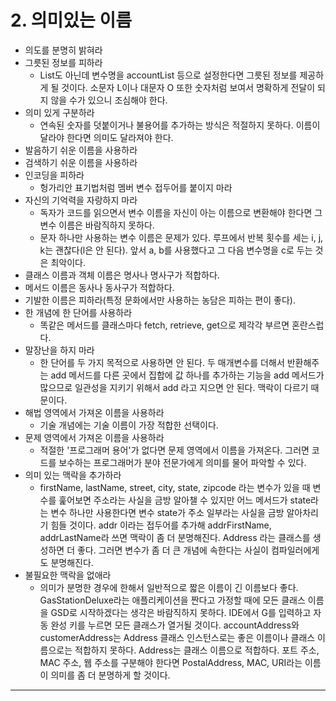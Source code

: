 # 2. 의미있는 이름

* 의도를 분명히 밝혀라
* 그릇된 정보를 피하라
  * List도 아닌데 변수명을 accountList 등으로 설정한다면 그릇된 정보를 제공하게 될 것이다. 소문자 L이나 대문자 O 또한 숫자처럼 보여서 명확하게 전달이 되지 않을 수가 있으니 조심해야 한다.
* 의미 있게 구분하라
  * 연속된 숫자를 덧붙이거나 불용어를 추가하는 방식은 적절하지 못하다. 이름이 달라야 한다면 의미도 달라져야 한다.
* 발음하기 쉬운 이름을 사용하라
* 검색하기 쉬운 이름을 사용하라
* 인코딩을 피하라
  * 헝가리안 표기법처럼 멤버 변수 접두어를 붙이지 마라
* 자신의 기억력을 자랑하지 마라
  * 독자가 코드를 읽으면서 변수 이름을 자신이 아는 이름으로 변환해야 한다면 그 변수 이름은 바람직하지 못하다.
  * 문자 하나만 사용하는 변수 이름은 문제가 있다. 루프에서 반복 횟수를 세는 i, j, k는 괜찮다(l은 안 된다). 앞서 a, b를 사용했다고 그 다음 변수명을 c로 두는 것은 최악이다.
* 클래스 이름과 객체 이름은 명사나 명사구가 적합하다.
* 메서드 이름은 동사나 동사구가 적합하다.
* 기발한 이름은 피하라(특정 문화에서만 사용하는 농담은 피하는 편이 좋다).
* 한 개념에 한 단어를 사용하라
  * 똑같은 메서드를 클래스마다 fetch, retrieve, get으로 제각각 부르면 혼란스럽다. 
* 말장난을 하지 마라
  * 한 단어를 두 가지 목적으로 사용하면 안 된다. 두 매개변수를 더해서 반환해주는 add 메서드를 다른 곳에서 집합에 값 하나를 추가하는 기능을 add 메서드가 많으므로 일관성을 지키기 위해서 add 라고 지으면 안 된다. 맥락이 다르기 때문이다.
* 해법 영역에서 가져온 이름을 사용하라
  * 기술 개념에는 기술 이름이 가장 적합한 선택이다.
* 문제 영역에서 가져온 이름을 사용하라
  * 적절한 '프로그래머 용어'가 없다면 문제 영역에서 이름을 가져온다. 그러면 코드를 보수하는 프로그래머가 분야 전문가에게 의미를 물어 파악할 수 있다.
* 의미 있는 맥락을 추가하라
  * firstName, lastName, street, city, state, zipcode 라는 변수가 있을 때 변수를 훑어보면 주소라는 사실을 금방 알아챌 수 있지만 어느 메서드가 state라는 변수 하나만 사용한다면 변수 state가 주소 일부라는 사실을 금방 알아차리기 힘들 것이다. addr 이라는 접두어를 추가해 addrFirstName, addrLastName라 쓰면 맥락이 좀 더 분명해진다. Address 라는 클래스를 생성하면 더 좋다. 그러면 변수가 좀 더 큰 개념에 속한다는 사실이 컴파일러에게도 분명해진다. 
* 불필요한 맥락을 없애라
  * 의미가 분명한 경우에 한해서 일반적으로 짧은 이름이 긴 이름보다 좋다. GasStationDeluxe라는 애플리케이션을 짠다고 가정할 때에 모든 클래스 이름을 GSD로 시작하겠다는 생각은 바람직하지 못하다. IDE에서 G를 입력하고 자동 완성 키를 누르면 모든 클래스가 열거될 것이다. accountAddress와 customerAddress는 Address 클래스 인스턴스로는 좋은 이름이나 클래스 이름으로는 적합하지 못하다. Address는 클래스 이름으로 적합하다. 포트 주소, MAC 주소, 웹 주소를 구분해야 한다면 PostalAddress, MAC, URI라는 이름이 의미를 좀 더 분명하게 할 것이다.

***